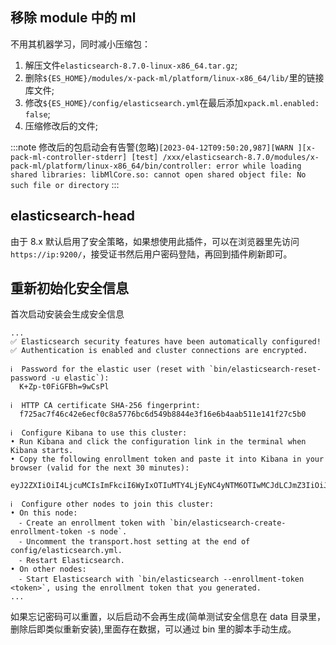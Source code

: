 ## 移除 module 中的 ml

不用其机器学习，同时减小压缩包：

1. 解压文件`elasticsearch-8.7.0-linux-x86_64.tar.gz`;
2. 删除`${ES_HOME}/modules/x-pack-ml/platform/linux-x86_64/lib/`里的链接库文件;
3. 修改`${ES_HOME}/config/elasticsearch.yml`在最后添加`xpack.ml.enabled: false`;
4. 压缩修改后的文件;

:::note
修改后的包启动会有告警(忽略)`[2023-04-12T09:50:20,987][WARN ][x-pack-ml-controller-stderr] [test] /xxx/elasticsearch-8.7.0/modules/x-pack-ml/platform/linux-x86_64/bin/controller: error while loading shared libraries: libMlCore.so: cannot open shared object file: No such file or directory`
:::

## elasticsearch-head

由于 8.x 默认启用了安全策略，如果想使用此插件，可以在浏览器里先访问`https://ip:9200/`，接受证书然后用户密码登陆，再回到插件刷新即可。

## 重新初始化安全信息

首次启动安装会生成安全信息

```log
...
✅ Elasticsearch security features have been automatically configured!
✅ Authentication is enabled and cluster connections are encrypted.

ℹ️  Password for the elastic user (reset with `bin/elasticsearch-reset-password -u elastic`):
  K+Zp-t0FiGFBh=9wCsPl

ℹ️  HTTP CA certificate SHA-256 fingerprint:
  f725ac7f46c42e6ecf0c8a5776bc6d549b8844e3f16e6b4aab511e141f27c5b0

ℹ️  Configure Kibana to use this cluster:
• Run Kibana and click the configuration link in the terminal when Kibana starts.
• Copy the following enrollment token and paste it into Kibana in your browser (valid for the next 30 minutes):
  eyJ2ZXIiOiI4LjcuMCIsImFkciI6WyIxOTIuMTY4LjEyNC4yNTM6OTIwMCJdLCJmZ3IiOiJmNzI1YWM3ZjQ2YzQyZTZlY2YwYzhhNTc3NmJjNmQ1NDliODg0NGUzZjE2ZTZiNGFhYjUxMWUxNDFmMjdjNWIwIiwia2V5Ijoid2lySWRJY0IwclpNdzhpOWUySGo6VlR4VHlpZVhSN1NybV9lVmRaWVBZQSJ9

ℹ️  Configure other nodes to join this cluster:
• On this node:
  ⁃ Create an enrollment token with `bin/elasticsearch-create-enrollment-token -s node`.
  ⁃ Uncomment the transport.host setting at the end of config/elasticsearch.yml.
  ⁃ Restart Elasticsearch.
• On other nodes:
  ⁃ Start Elasticsearch with `bin/elasticsearch --enrollment-token <token>`, using the enrollment token that you generated.
...
```

如果忘记密码可以重置，以后启动不会再生成(简单测试安全信息在 data 目录里，删除后即类似重新安装),里面存在数据，可以通过 bin 里的脚本手动生成。
